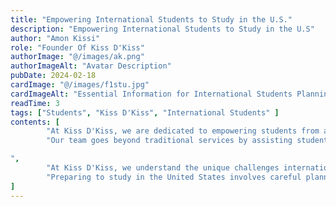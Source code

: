 ```yaml
---
title: "Empowering International Students to Study in the U.S."
description: "Empowering International Students to Study in the U.S"
author: "Amon Kissi"
role: "Founder Of Kiss D'Kiss"
authorImage: "@/images/ak.png"
authorImageAlt: "Avatar Description"
pubDate: 2024-02-18
cardImage: "@/images/f1stu.jpg"
cardImageAlt: "Essential Information for International Students Planning to Study in the U.S."
readTime: 3
tags: ["Students", "Kiss D'Kiss", "International Students" ]
contents: [
        "At Kiss D'Kiss, we are dedicated to empowering students from around the world, with a special focus on the Ivory Coast and other African countries, as well as France and beyond, to pursue their dreams of studying in the U.S. We provide exceptional and comprehensive services tailored to every aspect of their journey. From initial consultation to seamless visa processing, we ensure students have the necessary support and guidance at every step.",
        "Our team goes beyond traditional services by assisting students in obtaining essential documents like driver's licenses, ensuring they achieve mobility and independence while studying in the U.S. We also prioritize finding suitable housing options, ensuring students have a comfortable and safe place to stay throughout their academic journey.

",
        "At Kiss D'Kiss, we understand the unique challenges international students face and are committed to providing personalized solutions that make studying abroad a fulfilling and enriching experience. Whether it's navigating visa requirements, settling into new accommodation, or adjusting to life in a different culture, we are here to support and empower students towards academic and personal success.",
        "Preparing to study in the United States involves careful planning, thorough research, and attention to detail. By understanding visa requirements, academic preparation, cultural adaptation, financial considerations, and legal obligations, you can navigate the process with confidence and make the most of your educational experience abroad. Start your journey towards academic and personal growth in the U.S. today with Kiss D'Kiss by your side, offering personalized guidance and support every step of the way."
]
---
```


